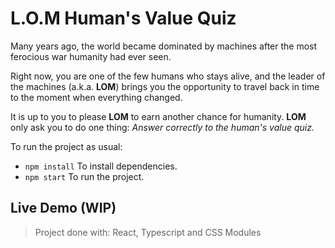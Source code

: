 # L.O.M Human's Value Quiz

Many years ago, the world became dominated by machines after the most ferocious war humanity had ever seen.

Right now, you are one of the few humans who stays alive, and the leader of the machines (a.k.a. **LOM**) brings you the opportunity to travel back in time to the moment when everything changed.

It is up to you to please **LOM** to earn another chance for humanity. **LOM** only ask you to do one thing: _Answer correctly to the human's value quiz._

To run the project as usual:
+ `npm install` To install dependencies.
+ `npm start` To run the project.

## Live Demo (WIP)


> Project done with: React, Typescript and CSS Modules
